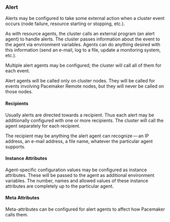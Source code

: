 ### Alert

Alerts may be configured to take some external action when a cluster
event occurs (node failure, resource starting or stopping, etc.).

As with resource agents, the cluster calls an external program (an
alert agent) to handle alerts. The cluster passes information about
the event to the agent via environment variables. Agents can do
anything desired with this information (send an e-mail, log to a file,
update a monitoring system, etc.).

Multiple alert agents may be configured; the cluster will call all of
them for each event.

Alert agents will be called only on cluster nodes. They will be called
for events involving Pacemaker Remote nodes, but they will never be
called on those nodes.

#### Recipients

Usually alerts are directed towards a recipient. Thus each alert may
be additionally configured with one or more recipients. The cluster
will call the agent separately for each recipient.

The recipient may be anything the alert agent can recognize — an IP
address, an e-mail address, a file name, whatever the particular agent
supports.

#### Instance Attributes

Agent-specific configuration values may be configured as instance
attributes. These will be passed to the agent as additional
environment variables. The number, names and allowed values of these
instance attributes are completely up to the particular agent.

#### Meta Attributes

Meta-attributes can be configured for alert agents to affect how
Pacemaker calls them.
